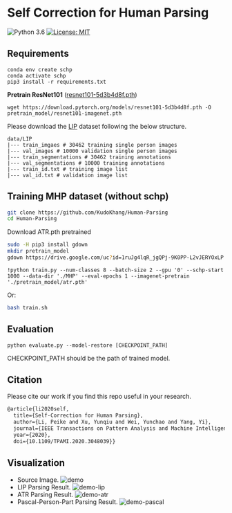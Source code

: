 # Self Correction for Human Parsing

![Python 3.6](https://img.shields.io/badge/python-3.6-green.svg)
[![License: MIT](https://img.shields.io/badge/License-MIT-green.svg)](https://opensource.org/licenses/MIT)
## Requirements

```
conda env create schp 
conda activate schp
pip3 install -r requirements.txt
```

**Pretrain ResNet101** ([resnet101-5d3b4d8f.pth](https://download.pytorch.org/models/resnet101-5d3b4d8f.pth))
```
wget https://download.pytorch.org/models/resnet101-5d3b4d8f.pth -O pretrain_model/resnet101-imagenet.pth
```


Please download the [LIP](http://sysu-hcp.net/lip/) dataset following the below structure.

```commandline
data/LIP
|--- train_imgaes # 30462 training single person images
|--- val_images # 10000 validation single person images
|--- train_segmentations # 30462 training annotations
|--- val_segmentations # 10000 training annotations
|--- train_id.txt # training image list
|--- val_id.txt # validation image list
```
## Training MHP dataset (without schp)
```bash
git clone https://github.com/KudoKhang/Human-Parsing
cd Human-Parsing
```
Download ATR.pth pretrained
```bash
sudo -H pip3 install gdown
mkdir pretrain_model
gdown https://drive.google.com/uc?id=1ruJg4lqR_jgQPj-9K0PP-L2vJERYOxLP -O pretrain_model/atr.pth
```

```
!python train.py --num-classes 8 --batch-size 2 --gpu '0' --schp-start 1000 --data-dir './MHP' --eval-epochs 1 --imagenet-pretrain './pretrain_model/atr.pth'
```

Or:
```bash
bash train.sh
```

## Evaluation
```
python evaluate.py --model-restore [CHECKPOINT_PATH]
```
CHECKPOINT_PATH should be the path of trained model.

## Citation

Please cite our work if you find this repo useful in your research.

```latex
@article{li2020self,
  title={Self-Correction for Human Parsing}, 
  author={Li, Peike and Xu, Yunqiu and Wei, Yunchao and Yang, Yi},
  journal={IEEE Transactions on Pattern Analysis and Machine Intelligence}, 
  year={2020},
  doi={10.1109/TPAMI.2020.3048039}}
```

## Visualization

* Source Image.
![demo](./demo/demo.jpg)
* LIP Parsing Result.
![demo-lip](./demo/demo_lip.png)
* ATR Parsing Result.
![demo-atr](./demo/demo_atr.png)
* Pascal-Person-Part Parsing Result.
![demo-pascal](./demo/demo_pascal.png)
